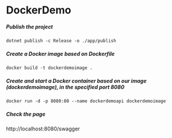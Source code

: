 # DockerDemo

##### Publish the project

```
dotnet publish -c Release -o ./app/publish
```

##### Create a Docker image based on Dockerfile
```
docker build -t dockerdemoimage .
```

##### Create and start a Docker container based on our image (dockerdemoimage), in the specified port 8080
```
docker run -d -p 8080:80 --name dockerdemoapi dockerdemoimage
```

##### Check the page
http://localhost:8080/swagger
